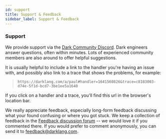 ```yaml
---
id: support
title: Support & Feedback
sidebar_label: Support & Feedback
---
```


### Support

We provide support via the
[Dark Community Discord](https://darklang.com/discord-invite). Dark engineers
answer questions, often within minutes. Lots of experienced community members
are also around to offer helpful suggestions.

It is usually helpful to include a link to the handler you're having an issue
with, and possibly also link to a trace that shows the problems, for example:

> `https://darklang.com/a/paul#handler=1641560826&trace=c8183003-d74e-5f1d-bcd7-3be1ee5a1640`

If you click on a handler and a trace, you'll find this url in the browser's
location bar.

We really appreciate feedback, especially long-form feedback discussing what
your found confusing or where you got stuck. We keep a collection of feedback
in the 
[Feedback discussion forum](https://github.com/darklang/dark/discussions/categories/feedback)
-- we would love it if you commented there. If you would prefer to comment
anonymously, you can send it to 
[feedback@darklang.com](mailto:feedback@darklang.com).
